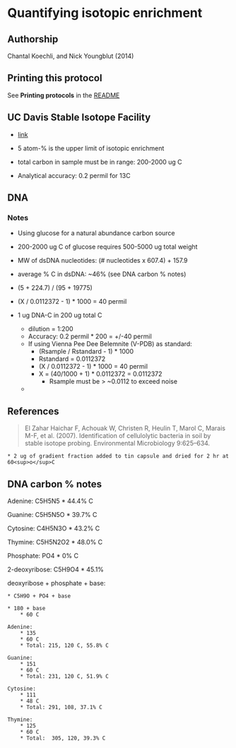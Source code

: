 Quantifying isotopic enrichment
===============================

## Authorship

Chantal Koechli, and Nick Youngblut (2014)


## Printing this protocol

See **Printing protocols** in the [README](../README.md#printing-protocols-conversion-of-protocols-to-pdf)

## UC Davis Stable Isotope Facility 

* [link](http://stableisotopefacility.ucdavis.edu/)

* 5 atom-% is the upper limit of isotopic enrichment

* total carbon in sample must be in range: 200-2000 ug C

* Analytical accuracy:  0.2 permil for 13C


## DNA

### Notes

* Using glucose for a natural abundance carbon source

* 200-2000 ug C of glucose requires 500-5000 ug total weight

* MW of dsDNA nucleotides: (# nucleotides x 607.4) + 157.9

* average % C in dsDNA: ~46% (see DNA carbon % notes)

* (5 + 224.7) / (95 + 19775) 

* (X / 0.0112372 - 1) * 1000 = 40 permil

* 1 ug DNA-C in 200 ug total C
	* dilution = 1:200
	* Accuracy: 0.2 permil * 200 = +/-40 permil 
	* If using Vienna Pee Dee Belemnite (V-PDB) as standard:
		* (Rsample / Rstandard - 1) * 1000 
		* Rstandard = 0.0112372
		* (X / 0.0112372 - 1) * 1000 = 40 permil
		* X = (40/1000 + 1) * 0.0112372 = 0.0112372 
			* Rsample must be > ~0.0112 to exceed noise
	* 
	
	
## References

>El Zahar Haichar F, Achouak W, Christen R, Heulin T, Marol C, Marais M-F, et al. (2007).
Identification of cellulolytic bacteria in soil by stable isotope probing.
Environmental Microbiology 9:625–634.

	* 2 ug of gradient fraction added to tin capsule and dried for 2 hr at 60<sup>o</sup>C
	

## DNA carbon % notes

Adenine: C5H5N5
	* 44.4% C

Guanine: C5H5N5O
	* 39.7% C

Cytosine: C4H5N3O
	* 43.2% C

Thymine: C5H5N2O2
	* 48.0% C

Phosphate: PO4
	* 0% C

2-deoxyribose: C5H9O4
	* 45.1% 

deoxyribose + phosphate + base: 

	* C5H9O + PO4 + base

	* 180 + base
		* 60 C

	Adenine: 
		* 135
		* 60 C
		* Total: 215, 120 C, 55.8% C
		
	Guanine:
		* 151
		* 60 C
		* Total: 231, 120 C, 51.9% C
	
	Cytosine:
		* 111
		* 48 C
		* Total: 291, 108, 37.1% C
	
	Thymine: 
		* 125
		* 60 C
		* Total:  305, 120, 39.3% C
